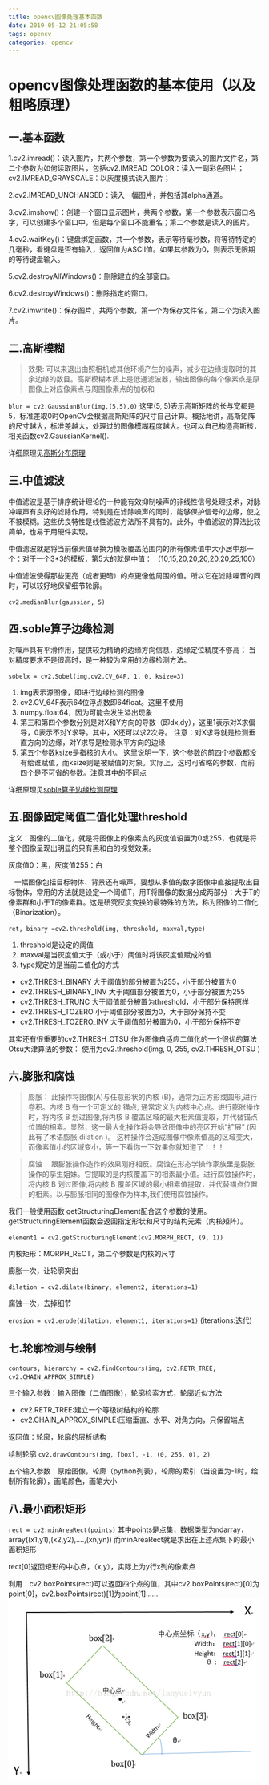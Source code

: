 ```yaml
---
title: opencv图像处理基本函数
date: 2019-05-12 21:05:58
tags: opencv
categories: opencv
---
```

# opencv图像处理函数的基本使用（以及粗略原理）
<!--more-->
## 一.基本函数
1.cv2.imread()：读入图片，共两个参数，第一个参数为要读入的图片文件名，第二个参数为如何读取图片，包括cv2.IMREAD_COLOR：读入一副彩色图片；cv2.IMREAD_GRAYSCALE：以灰度模式读入图片；

2.cv2.IMREAD_UNCHANGED：读入一幅图片，并包括其alpha通道。

3.cv2.imshow()：创建一个窗口显示图片，共两个参数，第一个参数表示窗口名字，可以创建多个窗口中，但是每个窗口不能重名；第二个参数是读入的图片。

4.cv2.waitKey()：键盘绑定函数，共一个参数，表示等待毫秒数，将等待特定的几毫秒，看键盘是否有输入，返回值为ASCII值。如果其参数为0，则表示无限期的等待键盘输入。

5.cv2.destroyAllWindows()：删除建立的全部窗口。

6.cv2.destroyWindows()：删除指定的窗口。

7.cv2.imwrite()：保存图片，共两个参数，第一个为保存文件名，第二个为读入图片。
## 二.高斯模糊
>效果:
可以来退出由照相机或其他环境产生的噪声，减少在边缘提取时的其余边缘的数目。高斯模糊本质上是低通滤波器，输出图像的每个像素点是原图像上对应像素点与周围像素点的加权和

`blur = cv2.GaussianBlur(img,(5,5),0)`
这里(5, 5)表示高斯矩阵的长与宽都是5，标准差取0时OpenCV会根据高斯矩阵的尺寸自己计算。概括地讲，高斯矩阵的尺寸越大，标准差越大，处理过的图像模糊程度越大。也可以自己构造高斯核，相关函数cv2.GaussianKernel().

详细原理见[高斯分布原理]("")
## 三.中值滤波
中值滤波是基于排序统计理论的一种能有效抑制噪声的非线性信号处理技术，对脉冲噪声有良好的滤除作用，特别是在滤除噪声的同时，能够保护信号的边缘，使之不被模糊。这些优良特性是线性滤波方法所不具有的。此外，中值滤波的算法比较简单，也易于用硬件实现。

中值滤波就是将当前像素值替换为模板覆盖范围内的所有像素值中大小居中那一个：对于一个3*3的模板，第5大的就是中值：
（10,15,20,20,20,20,20,25,100）

中值滤波使得那些更亮（或者更暗）的点更像他周围的值。所以它在滤除噪音的同时，可以较好地保留细节轮廓。

`cv2.medianBlur(gaussian, 5)`
## 四.soble算子边缘检测
对噪声具有平滑作用，提供较为精确的边缘方向信息，边缘定位精度不够高；
当对精度要求不是很高时，是一种较为常用的边缘检测方法。

`sobelx = cv2.Sobel(img,cv2.CV_64F, 1, 0, ksize=3)`
1. img表示源图像，即进行边缘检测的图像
2. cv2.CV_64F表示64位浮点数即64float。这里不使用
3. numpy.float64，因为可能会发生溢出现象
4. 第三和第四个参数分别是对X和Y方向的导数（即dx,dy），这里1表示对X求偏导，0表示不对Y求导。其中，X还可以求2次导。
注意：对X求导就是检测垂直方向的边缘，对Y求导是检测水平方向的边缘
5. 第五个参数ksize是指核的大小。
这里说明一下，这个参数的前四个参数都没有给谁赋值，而ksize则是被赋值的对象。实际上，这时可省略的参数，而前四个是不可省的参数。注意其中的不同点

详细原理见[soble算子边缘检测原理]("")
## 五.图像固定阈值二值化处理threshold
定义：图像的二值化，就是将图像上的像素点的灰度值设置为0或255，也就是将整个图像呈现出明显的只有黑和白的视觉效果。

灰度值0：黑，灰度值255：白

   一幅图像包括目标物体、背景还有噪声，要想从多值的数字图像中直接提取出目标物体，常用的方法就是设定一个阈值T，用T将图像的数据分成两部分：大于T的像素群和小于T的像素群。这是研究灰度变换的最特殊的方法，称为图像的二值化（Binarization）。

`ret, binary =cv2.threshold(img, threshold, maxval,type)`
1. threshold是设定的阈值
2. maxval是当灰度值大于（或小于）阈值时将该灰度值赋成的值
3. type规定的是当前二值化的方式

* cv2.THRESH_BINARY    大于阈值的部分被置为255，小于部分被置为0 
* cv2.THRESH_BINARY_INV    大于阈值部分被置为0，小于部分被置为255 
* cv2.THRESH_TRUNC     大于阈值部分被置为threshold，小于部分保持原样
* cv2.THRESH_TOZERO   小于阈值部分被置为0，大于部分保持不变
* cv2.THRESH_TOZERO_INV    大于阈值部分被置为0，小于部分保持不变 

其实还有很重要的cv2.THRESH_OTSU   作为图像自适应二值化的一个很优的算法Otsu大津算法的参数：
使用为cv2.threshold(img, 0, 255, cv2.THRESH_OTSU )
## 六.膨胀和腐蚀
>  膨胀： 
此操作将图像(A)与任意形状的内核 (B)，通常为正方形或圆形,进行卷积。内核 B 有一个可定义的 锚点, 通常定义为内核中心点。进行膨胀操作时，将内核 B 划过图像,将内核 B 覆盖区域的最大相素值提取，并代替锚点位置的相素。显然，这一最大化操作将会导致图像中的亮区开始”扩展” (因此有了术语膨胀 dilation )。 这种操作会造成图像中像素值高的区域变大，而像素值小的区域变小，等一下看你一下效果你就知道了！！！

>腐蚀： 
跟膨胀操作造作的效果刚好相反。腐蚀在形态学操作家族里是膨胀操作的孪生姐妹。它提取的是内核覆盖下的相素最小值。进行腐蚀操作时，将内核 B 划过图像,将内核 B 覆盖区域的最小相素值提取，并代替锚点位置的相素。以与膨胀相同的图像作为样本,我们使用腐蚀操作。


我们一般使用函数 getStructuringElement配合这个参数的使用。getStructuringElement函数会返回指定形状和尺寸的结构元素（内核矩阵）。

`element1 = cv2.getStructuringElement(cv2.MORPH_RECT, (9, 1))`

内核矩形：MORPH_RECT，第二个参数是内核的尺寸

膨胀一次，让轮廓突出

`dilation = cv2.dilate(binary, element2, iterations=1)`

腐蚀一次，去掉细节

`erosion = cv2.erode(dilation, element1, iterations=1)`
(iterations:迭代)
## 七.轮廓检测与绘制
`contours, hierarchy = cv2.findContours(img, cv2.RETR_TREE, cv2.CHAIN_APPROX_SIMPLE)`

三个输入参数：输入图像（二值图像），轮廓检索方式，轮廓近似方法
+ cv2.RETR_TREE:建立一个等级树结构的轮廓
+ cv2.CHAIN_APPROX_SIMPLE:压缩垂直、水平、对角方向，只保留端点

返回值：轮廓，轮廓的层析结构

绘制轮廓
`cv2.drawContours(img, [box], -1, (0, 255, 0), 2)`

五个输入参数：原始图像，轮廓（python列表），轮廓的索引（当设置为-1时，绘制所有轮廓），画笔颜色，画笔大小
## 八.最小面积矩形
`rect = cv2.minAreaRect(points)`
其中points是点集，数据类型为ndarray，array((x1,y1),(x2,y2),....,(xn,yn))
而minAreaRect就是求出在上述点集下的最小面积矩形

 rect[0]返回矩形的中心点，（x,y），实际上为y行x列的像素点

利用：cv2.boxPoints(rect)可以返回四个点的值，其中cv2.boxPoints(rect)[0]为point[0]，cv2.boxPoints(rect)[1]为point[1]......
![](opencv图像处理基本函数/3.png)

